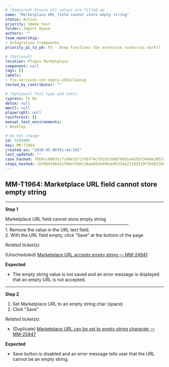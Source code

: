 ```yaml
---
# (Required) Ensure all values are filled up
name: "Marketplace URL field cannot store empty string"
status: Active
priority: Smoke test
folder: Import Queue
authors: ""
team_ownership: 
- Integration Frameworks
priority_p1_to_p4: P3 - Deep Functions (Do extensive scenarios work?)

# (Optional)
location: Plugin Marketplace
component: null
tags: []
labels: 
- fix-versions-not-empty-2022cleanup
tested_by_contributor: ""

# (Optional) Test type and tools
cypress: To Do
detox: null
mmctl: null
playwright: null
rainforest: []
manual_test_environments: 
- Desktop

# Do not change
id: 5293905
key: MM-T1964
created_on: "2020-05-06T01:44:56Z"
last_updated: ""
case_hashed: f8b9cc00031cfcd0e1b717d6f74cf81d2c608769d1e455b73440e385299e275c17a8b48828c8685bb86b434cc5927f9f
steps_hashed: cb700dfd6dd1766ef59dc38ae692b496ab95324e21103519f394023bbffc47654368773bca8dc75219309793846889ad
---
```


<!-- (Auto-generated) Based on frontmatter's "key" and "name" -->

## MM-T1964: Marketplace URL field cannot store empty string

---

**Step 1**

Marketplace URL field cannot store empty string\
————————————————————————————\
1\. Remove the value in the URL text field.\
2\. With the URL field empty, click “Save” at the bottom of the page

_Related ticket(s):_

(Unscheduled) [Marketplace URL accepts empty string — MM-24941](https://mattermost.atlassian.net/browse/MM-24941)

**Expected**

- The empty string value is not saved and an error message is displayed that an empty URL is not accepted.

---

**Step 2**

1. Set Marketplace URL to an empty string char (space)
2. Click "Save"

_Related ticket(s):_

- (Duplicate) [Marketplace URL can be set to empty string character — MM-25847](https://mattermost.atlassian.net/browse/MM-25847)

**Expected**

- Save button is disabled and an error message tells user that the URL cannot be an empty string.
